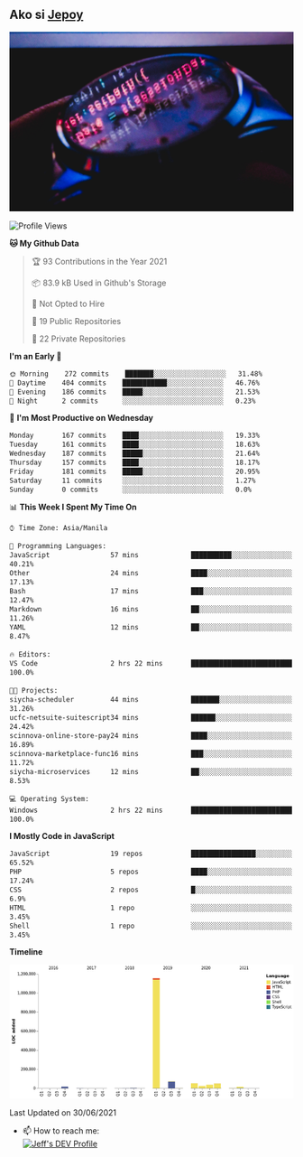## Ako si [Jepoy](https://github.com/je-poy)
![je-poy-cover-img](imgs/cover.jpeg)

<!--START_SECTION:waka-->
![Profile Views](http://img.shields.io/badge/Profile%20Views-3-blue)

**🐱 My Github Data** 

> 🏆 93 Contributions in the Year 2021
 > 
> 📦 83.9 kB Used in Github's Storage 
 > 
> 🚫 Not Opted to Hire
 > 
> 📜 19 Public Repositories 
 > 
> 🔑 22 Private Repositories  
 > 
**I'm an Early 🐤** 

```text
🌞 Morning    272 commits    ███████░░░░░░░░░░░░░░░░░░   31.48% 
🌆 Daytime    404 commits    ███████████░░░░░░░░░░░░░░   46.76% 
🌃 Evening    186 commits    █████░░░░░░░░░░░░░░░░░░░░   21.53% 
🌙 Night      2 commits      ░░░░░░░░░░░░░░░░░░░░░░░░░   0.23%

```
📅 **I'm Most Productive on Wednesday** 

```text
Monday       167 commits    ████░░░░░░░░░░░░░░░░░░░░░   19.33% 
Tuesday      161 commits    ████░░░░░░░░░░░░░░░░░░░░░   18.63% 
Wednesday    187 commits    █████░░░░░░░░░░░░░░░░░░░░   21.64% 
Thursday     157 commits    ████░░░░░░░░░░░░░░░░░░░░░   18.17% 
Friday       181 commits    █████░░░░░░░░░░░░░░░░░░░░   20.95% 
Saturday     11 commits     ░░░░░░░░░░░░░░░░░░░░░░░░░   1.27% 
Sunday       0 commits      ░░░░░░░░░░░░░░░░░░░░░░░░░   0.0%

```


📊 **This Week I Spent My Time On** 

```text
⌚︎ Time Zone: Asia/Manila

💬 Programming Languages: 
JavaScript               57 mins             ██████████░░░░░░░░░░░░░░░   40.21% 
Other                    24 mins             ████░░░░░░░░░░░░░░░░░░░░░   17.13% 
Bash                     17 mins             ███░░░░░░░░░░░░░░░░░░░░░░   12.47% 
Markdown                 16 mins             ██░░░░░░░░░░░░░░░░░░░░░░░   11.26% 
YAML                     12 mins             ██░░░░░░░░░░░░░░░░░░░░░░░   8.47%

🔥 Editors: 
VS Code                  2 hrs 22 mins       █████████████████████████   100.0%

🐱‍💻 Projects: 
siycha-scheduler         44 mins             ███████░░░░░░░░░░░░░░░░░░   31.26% 
ucfc-netsuite-suitescript34 mins             ██████░░░░░░░░░░░░░░░░░░░   24.42% 
scinnova-online-store-pay24 mins             ████░░░░░░░░░░░░░░░░░░░░░   16.89% 
scinnova-marketplace-func16 mins             ███░░░░░░░░░░░░░░░░░░░░░░   11.72% 
siycha-microservices     12 mins             ██░░░░░░░░░░░░░░░░░░░░░░░   8.53%

💻 Operating System: 
Windows                  2 hrs 22 mins       █████████████████████████   100.0%

```

**I Mostly Code in JavaScript** 

```text
JavaScript               19 repos            ████████████████░░░░░░░░░   65.52% 
PHP                      5 repos             ████░░░░░░░░░░░░░░░░░░░░░   17.24% 
CSS                      2 repos             █░░░░░░░░░░░░░░░░░░░░░░░░   6.9% 
HTML                     1 repo              ░░░░░░░░░░░░░░░░░░░░░░░░░   3.45% 
Shell                    1 repo              ░░░░░░░░░░░░░░░░░░░░░░░░░   3.45%

```


**Timeline**

![Chart not found](https://raw.githubusercontent.com/je-poy/je-poy/main/charts/bar_graph.png) 


 Last Updated on 30/06/2021
<!--END_SECTION:waka-->

- 📫 How to reach me: <br />
[<img src="https://d2fltix0v2e0sb.cloudfront.net/dev-badge.svg" width="50" alt="Jeff's DEV Profile" />](https://dev.to/jepoy)
<!--
**je-poy/je-poy** is a ✨ _special_ ✨ repository because its `README.md` (this file) appears on your GitHub profile.

Here are some ideas to get you started:

- 🔭 I’m currently working on ...
- 🌱 I’m currently learning ...
- 👯 I’m looking to collaborate on ...
- 🤔 I’m looking for help with ...
- 💬 Ask me about ...

- 😄 Pronouns: ...
- ⚡ Fun fact: ...
-->
